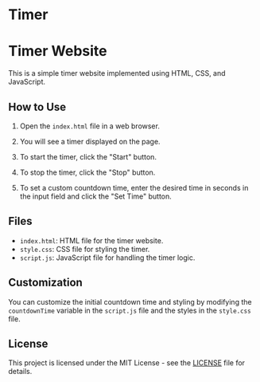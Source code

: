 # Timer
# Timer Website

This is a simple timer website implemented using HTML, CSS, and JavaScript.

## How to Use

1. Open the `index.html` file in a web browser.

2. You will see a timer displayed on the page.

3. To start the timer, click the "Start" button.

4. To stop the timer, click the "Stop" button.

5. To set a custom countdown time, enter the desired time in seconds in the input field and click the "Set Time" button.

## Files

- `index.html`: HTML file for the timer website.
- `style.css`: CSS file for styling the timer.
- `script.js`: JavaScript file for handling the timer logic.

## Customization

You can customize the initial countdown time and styling by modifying the `countdownTime` variable in the `script.js` file and the styles in the `style.css` file.

## License

This project is licensed under the MIT License - see the [LICENSE](LICENSE) file for details.
